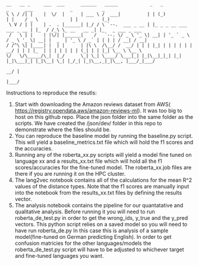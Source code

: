 ```
__   __ _     ___  ___      ______   _____            _   _                      _      ___              _           _     
\ \ / /| |    |  \/  |      | ___ \ /  ___|          | | (_)                    | |    / _ \            | |         (_)    
 \ V / | |    | .  . |______| |_/ / \ `--.  ___ _ __ | |_ _ _ __ ___   ___ _ __ | |_  / /_\ \_ __   __ _| |_   _ ___ _ ___ 
 /   \ | |    | |\/| |______|    /   `--. \/ _ \ '_ \| __| | '_ ` _ \ / _ \ '_ \| __| |  _  | '_ \ / _` | | | | / __| / __|
/ /^\ \| |____| |  | |      | |\ \  /\__/ /  __/ | | | |_| | | | | | |  __/ | | | |_  | | | | | | | (_| | | |_| \__ \ \__ \
\/   \/\_____/\_|  |_/      \_| \_| \____/ \___|_| |_|\__|_|_| |_| |_|\___|_| |_|\__| \_| |_/_| |_|\__,_|_|\__, |___/_|___/
                                                                                                            __/ |          
                                                                                                           |___/           
```
Instructions to reproduce the resutls:
1) Start with downloading the Amazon reviews dataset from AWS( https://registry.opendata.aws/amazon-reviews-ml). It was too big to host on this github repo. Place the json folder into the same folder as the scripts. We have created the /json/dev/ folder in this repo to demonstrate where the files should be.
1) You can reproduce the baseline model by running the baseline.py script. This will yield a baseline_metrics.txt file which will hold the f1 scores and the accuracies. 
1) Running any of the roberta_xx.py scripts will yield a model fine tuned on language xx and a results_xx.txt file which will hold all the f1 scores/accuracies for the fine-tuned model. The roberta_xx.job files are there if you are running it on the HPC cluster.
3) The lang2vec notebook contains all of the calculations for the mean R^2 values of the distance types. Note that the f1 scores are manually input into the notebook from the results_xx.txt files by defining the results vector.
4) The analysis notebook contains the pipeline for our quantatative and qualitative analysis. Before running it you will need to run roberta_de_test.py in order to get the wrong_ids, y_true and the y_pred vectors. This python script relies on a saved model so you will need to have run roberta_de.py In this case this is analysis of a sample model(fine-tuned on German predicting English). In order to get confusion matricies for the other languages/models the roberta_de_test.py script will have to be adjusted to whichever target and fine-tuned languages you want.
